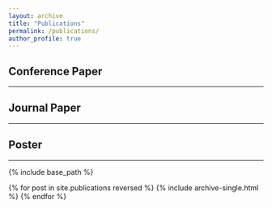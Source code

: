 ```yaml
---
layout: archive
title: "Publications"
permalink: /publications/
author_profile: true
---
```


## Conference Paper
---

## Journal Paper
___

## Poster
___


{% include base_path %}

{% for post in site.publications reversed %}
  {% include archive-single.html %}
{% endfor %}
